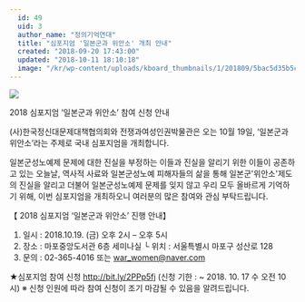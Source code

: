 ```yaml
---
  id: 49
  uid: 3
  author_name: "정의기억연대"
  title: "심포지엄 '일본군과 위안소' 개최 안내"
  created: "2018-09-20 17:43:00"
  updated: "2018-10-11 18:10:18"
  image: "/kr/wp-content/uploads/kboard_thumbnails/1/201809/5bac5d35b5cb06491492.jpg"
---
```

![](/kr/wp-content/uploads/kboard_attached/1/201809/5bac5d7f92e094919432.jpg)

2018 심포지엄 ‘일본군과 위안소’ 참여 신청 안내

(사)한국정신대문제대책협의회와 전쟁과여성인권박물관은 오는 10월 19일, ‘일본군과 위안소’라는 주제로 국내 심포지엄을 개최합니다.

일본군성노예제 문제에 대한 진실을 부정하는 이들과 진실을 알리기 위한 이들이 공존하고 있는 오늘날, 역사적 사료와 일본군성노예 피해자들의 삶을 통해 일본군'위안소'제도의 진실을 알리고 더불어 일본군성노예제 문제를 잊지 않고 우리 모두 올바르게 기억하기 위해, 이번 심포지엄을 개최하오니 여러분의 많은 참여와 관심 부탁드립니다.

【 2018 심포지엄 ‘일본군과 위안소’ 진행 안내】
1. 일시 : 2018.10.19. (금) 오후 2시 – 오후 5시
2. 장소 : 마포중앙도서관 6층 세미나실
 └ 위치 : 서울특별시 마포구 성산로 128
3. 문의 : 02-365-4016 또는 war_women@naver.com 

★심포지엄 참여 신청 http://bit.ly/2PPp5fj (신청 기한 : ~ 2018. 10. 17 수 오전 10시)
※ 신청 인원에 따라 참여 신청이 조기 마감될 수 있음을 알려드립니다.